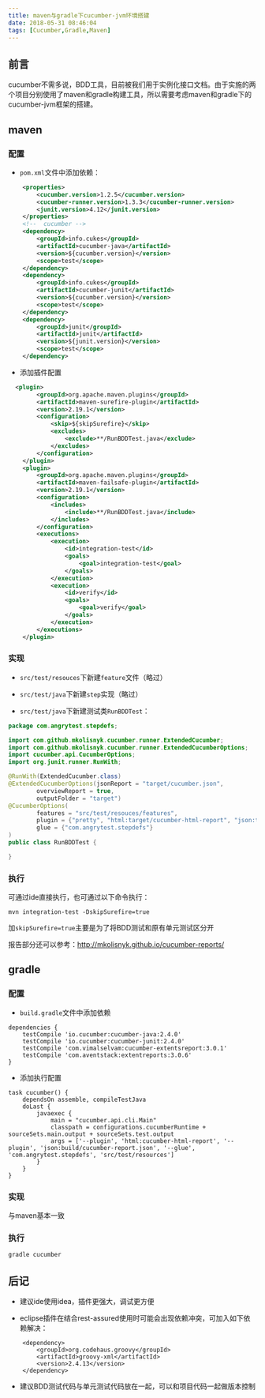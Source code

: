 ```yaml
---
title: maven与gradle下cucumber-jvm环境搭建
date: 2018-05-31 08:46:04
tags: [Cucumber,Gradle,Maven]
---
```


## 前言

cucumber不需多说，BDD工具，目前被我们用于实例化接口文档。由于实施的两个项目分别使用了maven和gradle构建工具，所以需要考虑maven和gradle下的cucumber-jvm框架的搭建。

## maven

### 配置

- `pom.xml`文件中添加依赖：
<!-- more -->
```xml
    <properties>
        <cucumber.version>1.2.5</cucumber.version>
        <cucumber-runner.version>1.3.3</cucumber-runner.version>
        <junit.version>4.12</junit.version>
    </properties>
    <!--  cucumber -->
    <dependency>
        <groupId>info.cukes</groupId>
        <artifactId>cucumber-java</artifactId>
        <version>${cucumber.version}</version>
        <scope>test</scope>
    </dependency>
    <dependency>
        <groupId>info.cukes</groupId>
        <artifactId>cucumber-junit</artifactId>
        <version>${cucumber.version}</version>
        <scope>test</scope>
    </dependency>
    <dependency>
        <groupId>junit</groupId>
        <artifactId>junit</artifactId>
        <version>${junit.version}</version>
        <scope>test</scope>
    </dependency>
```

- 添加插件配置

```xml
  <plugin>
        <groupId>org.apache.maven.plugins</groupId>
        <artifactId>maven-surefire-plugin</artifactId>
        <version>2.19.1</version>
        <configuration>
            <skip>${skipSurefire}</skip>
            <excludes>
                <exclude>**/RunBDDTest.java</exclude>
            </excludes>
        </configuration>
    </plugin>
    <plugin>
        <groupId>org.apache.maven.plugins</groupId>
        <artifactId>maven-failsafe-plugin</artifactId>
        <version>2.19.1</version>
        <configuration>
            <includes>
                <include>**/RunBDDTest.java</include>
            </includes>
        </configuration>
        <executions>
            <execution>
                <id>integration-test</id>
                <goals>
                    <goal>integration-test</goal>
                </goals>
            </execution>
            <execution>
                <id>verify</id>
                <goals>
                    <goal>verify</goal>
                </goals>
            </execution>
        </executions>
    </plugin>
```
### 实现

- `src/test/resouces`下新建`feature`文件（略过）

- `src/test/java`下新建`step`实现（略过）

- `src/test/java`下新建测试类`RunBDDTest`：

```java
package com.angrytest.stepdefs;

import com.github.mkolisnyk.cucumber.runner.ExtendedCucumber;
import com.github.mkolisnyk.cucumber.runner.ExtendedCucumberOptions;
import cucumber.api.CucumberOptions;
import org.junit.runner.RunWith;

@RunWith(ExtendedCucumber.class)
@ExtendedCucumberOptions(jsonReport = "target/cucumber.json",
        overviewReport = true,
        outputFolder = "target")
@CucumberOptions(
        features = "src/test/resouces/features",
        plugin = {"pretty", "html:target/cucumber-html-report", "json:target/cucumber.json"},
        glue = {"com.angrytest.stepdefs"}
)
public class RunBDDTest {

}
```

### 执行

可通过ide直接执行，也可通过以下命令执行：

```
mvn integration-test -DskipSurefire=true
```

加`skipSurefire=true`主要是为了将BDD测试和原有单元测试区分开

报告部分还可以参考：http://mkolisnyk.github.io/cucumber-reports/

## gradle

### 配置

- `build.gradle`文件中添加依赖

```
dependencies {
    testCompile 'io.cucumber:cucumber-java:2.4.0'
    testCompile 'io.cucumber:cucumber-junit:2.4.0'
    testCompile 'com.vimalselvam:cucumber-extentsreport:3.0.1'
    testCompile 'com.aventstack:extentreports:3.0.6'
}

```

- 添加执行配置

```
task cucumber() {
    dependsOn assemble, compileTestJava
    doLast {
        javaexec {
            main = "cucumber.api.cli.Main"
            classpath = configurations.cucumberRuntime + sourceSets.main.output + sourceSets.test.output
            args = ['--plugin', 'html:cucumber-html-report', '--plugin', 'json:build/cucumber-report.json', '--glue', 'com.angrytest.stepdefs', 'src/test/resources']
        }
    }
}
```
### 实现

与maven基本一致

### 执行

```
gradle cucumber
```
## 后记

- 建议ide使用idea，插件更强大，调试更方便

- eclipse插件在结合rest-assured使用时可能会出现依赖冲突，可加入如下依赖解决：

```
    <dependency>
        <groupId>org.codehaus.groovy</groupId>
        <artifactId>groovy-xml</artifactId>
        <version>2.4.13</version>
    </dependency>
```

- 建议BDD测试代码与单元测试代码放在一起，可以和项目代码一起做版本控制